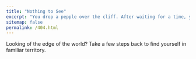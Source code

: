 ```yaml
---
title: "Nothing to See"
excerpt: "You drop a pepple over the cliff. After waiting for a time, you may hear a echo. Or prehaps it was only your breath."
sitemap: false
permalink: /404.html
---
```


Looking of the edge of the world?
Take a few steps back to find yourself in familiar territory.
